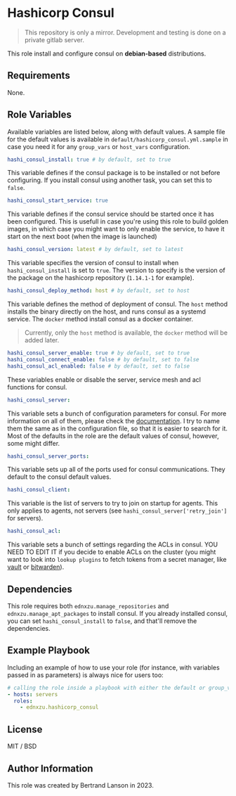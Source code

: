 Hashicorp Consul
=========
> This repository is only a mirror. Development and testing is done on a private gitlab server.

This role install and configure consul on **debian-based** distributions.

Requirements
------------

None.

Role Variables
--------------
Available variables are listed below, along with default values. A sample file for the default values is available in `default/hashicorp_consul.yml.sample` in case you need it for any `group_vars` or `host_vars` configuration.

```yaml
hashi_consul_install: true # by default, set to true
```
This variable defines if the consul package is to be installed or not before configuring. If you install consul using another task, you can set this to `false`.

```yaml
hashi_consul_start_service: true
```
This variable defines if the consul service should be started once it has been configured. This is usefull in case you're using this role to build golden images, in which case you might want to only enable the service, to have it start on the next boot (when the image is launched)

```yaml
hashi_consul_version: latest # by default, set to latest
```
This variable specifies the version of consul to install when `hashi_consul_install` is set to `true`. The version to specify is the version of the package on the hashicorp repository (`1.14.1-1` for example).

```yaml
hashi_consul_deploy_method: host # by default, set to host
```
This variable defines the method of deployment of consul. The `host` method installs the binary directly on the host, and runs consul as a systemd service. The `docker` method install consul as a docker container.
> Currently, only the `host` method is available, the `docker` method will be added later.

```yaml
hashi_consul_server_enable: true # by default, set to true
hashi_consul_connect_enable: false # by default, set to false
hashi_consul_acl_enabled: false # by default, set to false
```
These variables enable or disable the server, service mesh and acl functions for consul.

```yaml
hashi_consul_server:
```
This variable sets a bunch of configuration parameters for consul. For more information on all of them, please check the [documentation](https://developer.hashicorp.com/consul/docs/agent/config/config-files). I try to name them the same as in the configuration file, so that it is easier to search for it. Most of the defaults in the role are the default values of consul, however, some might differ.

```yaml
hashi_consul_server_ports:
```
This variable sets up all of the ports used for consul communications. They default to the consul default values.

```yaml
hashi_consul_client:
```
This variable is the list of servers to try to join on startup for agents. This only applies to agents, not servers (see `hashi_consul_server['retry_join']` for servers).

```yaml
hashi_consul_acl:
```
This variable sets a bunch of settings regarding the ACLs in consul. YOU NEED TO EDIT IT if you decide to enable ACLs on the cluster (you might want to look into `lookup plugins` to fetch tokens from a secret manager, like [vault](https://docs.ansible.com/ansible/latest/collections/community/hashi_vault/hashi_vault_lookup.html) or [bitwarden](https://docs.ansible.com/ansible/latest/collections/community/general/bitwarden_lookup.html)).

Dependencies
------------

This role requires both `ednxzu.manage_repositories` and `ednxzu.manage_apt_packages` to install consul. If you already installed consul, you can set `hashi_consul_install` to `false`, and that'll remove the dependencies.

Example Playbook
----------------

Including an example of how to use your role (for instance, with variables passed in as parameters) is always nice for users too:
```yaml
# calling the role inside a playbook with either the default or group_vars/host_vars
- hosts: servers
  roles:
    - ednxzu.hashicorp_consul
```

License
-------

MIT / BSD

Author Information
------------------

This role was created by Bertrand Lanson in 2023.